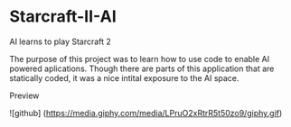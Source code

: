 # Starcraft-II-AI
AI learns to play Starcraft 2

The purpose of this project was to learn how to use code to enable AI powered aplications. Though there are parts of this application that are statically coded, it was a nice intital exposure to the AI space.

Preview

![github] (https://media.giphy.com/media/LPruO2xRtrR5t50zo9/giphy.gif)
